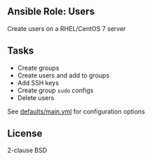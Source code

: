 ## Ansible Role: Users
Create users on a RHEL/CentOS 7 server

## Tasks
* Create groups
* Create users and add to groups
* Add SSH keys
* Create group `sudo` configs
* Delete users

See [defaults/main.yml](defaults/main.yml) for configuration options

## License
2-clause BSD
